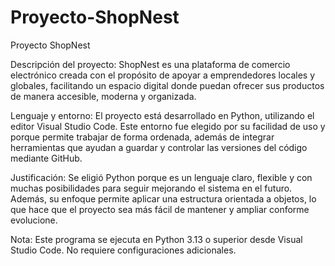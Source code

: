# Proyecto-ShopNest
Proyecto ShopNest

Descripción del proyecto:
ShopNest es una plataforma de comercio electrónico creada con el propósito de apoyar a emprendedores locales y globales, facilitando un espacio digital donde puedan ofrecer sus productos de manera accesible, moderna y organizada.

Lenguaje y entorno:
El proyecto está desarrollado en Python, utilizando el editor Visual Studio Code. Este entorno fue elegido por su facilidad de uso y porque permite trabajar de forma ordenada, además de integrar herramientas que ayudan a guardar y controlar las versiones del código mediante GitHub.

Justificación:
Se eligió Python porque es un lenguaje claro, flexible y con muchas posibilidades para seguir mejorando el sistema en el futuro. Además, su enfoque permite aplicar una estructura orientada a objetos, lo que hace que el proyecto sea más fácil de mantener y ampliar conforme evolucione.

Nota: Este programa se ejecuta en Python 3.13 o superior desde Visual Studio Code. No requiere configuraciones adicionales.
